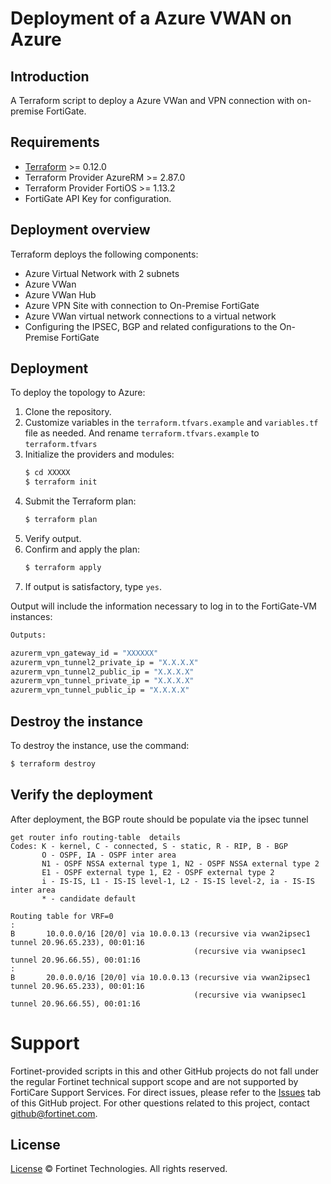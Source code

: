 # Deployment of a Azure VWAN on Azure
## Introduction
A Terraform script to deploy a Azure VWan and VPN connection with on-premise FortiGate.

## Requirements
* [Terraform](https://learn.hashicorp.com/terraform/getting-started/install.html) >= 0.12.0
* Terraform Provider AzureRM >= 2.87.0
* Terraform Provider FortiOS >= 1.13.2
* FortiGate API Key for configuration.


## Deployment overview
Terraform deploys the following components:
   - Azure Virtual Network with 2 subnets
   - Azure VWan
   - Azure VWan Hub
   - Azure VPN Site with connection to On-Premise FortiGate
   - Azure VWan virtual network connections to a virtual network
   - Configuring the IPSEC, BGP and related configurations to the On-Premise FortiGate

## Deployment
To deploy the topology to Azure:
1. Clone the repository.
2. Customize variables in the `terraform.tfvars.example` and `variables.tf` file as needed.  And rename `terraform.tfvars.example` to `terraform.tfvars`
3. Initialize the providers and modules:
   ```sh
   $ cd XXXXX
   $ terraform init
    ```
4. Submit the Terraform plan:
   ```sh
   $ terraform plan
   ```
5. Verify output.
6. Confirm and apply the plan:
   ```sh
   $ terraform apply
   ```
7. If output is satisfactory, type `yes`.

Output will include the information necessary to log in to the FortiGate-VM instances:
```sh
Outputs:

azurerm_vpn_gateway_id = "XXXXXX"
azurerm_vpn_tunnel2_private_ip = "X.X.X.X"                                                                                                    
azurerm_vpn_tunnel2_public_ip = "X.X.X.X"                                          
azurerm_vpn_tunnel_private_ip = "X.X.X.X"                               
azurerm_vpn_tunnel_public_ip = "X.X.X.X"    
```

## Destroy the instance
To destroy the instance, use the command:
```sh
$ terraform destroy
```

## Verify the deployment
After deployment, the BGP route should be populate via the ipsec tunnel
```
get router info routing-table  details 
Codes: K - kernel, C - connected, S - static, R - RIP, B - BGP
       O - OSPF, IA - OSPF inter area
       N1 - OSPF NSSA external type 1, N2 - OSPF NSSA external type 2
       E1 - OSPF external type 1, E2 - OSPF external type 2
       i - IS-IS, L1 - IS-IS level-1, L2 - IS-IS level-2, ia - IS-IS inter area
       * - candidate default

Routing table for VRF=0
:
B       10.0.0.0/16 [20/0] via 10.0.0.13 (recursive via vwan2ipsec1 tunnel 20.96.65.233), 00:01:16
                                         (recursive via vwanipsec1 tunnel 20.96.66.55), 00:01:16
:
B       20.0.0.0/16 [20/0] via 10.0.0.13 (recursive via vwan2ipsec1 tunnel 20.96.65.233), 00:01:16
                                         (recursive via vwanipsec1 tunnel 20.96.66.55), 00:01:16
```

# Support
Fortinet-provided scripts in this and other GitHub projects do not fall under the regular Fortinet technical support scope and are not supported by FortiCare Support Services.
For direct issues, please refer to the [Issues](https://github.com/fortinet/fortigate-terraform-deploy/issues) tab of this GitHub project.
For other questions related to this project, contact [github@fortinet.com](mailto:github@fortinet.com).

## License
[License](https://github.com/fortinet/fortigate-terraform-deploy/blob/master/LICENSE) © Fortinet Technologies. All rights reserved.

